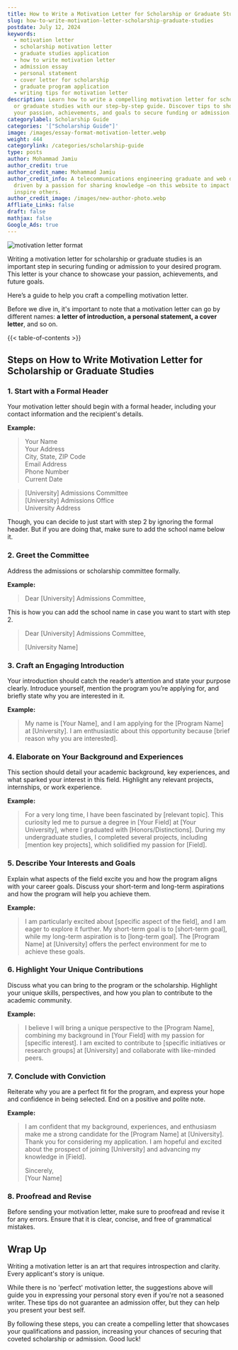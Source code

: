 ```yaml
---
title: How to Write a Motivation Letter for Scholarship or Graduate Studies?
slug: how-to-write-motivation-letter-scholarship-graduate-studies
postdate: July 12, 2024
keywords:
  - motivation letter
  - scholarship motivation letter
  - graduate studies application
  - how to write motivation letter
  - admission essay
  - personal statement
  - cover letter for scholarship
  - graduate program application
  - writing tips for motivation letter
description: Learn how to write a compelling motivation letter for scholarship
  or graduate studies with our step-by-step guide. Discover tips to showcase
  your passion, achievements, and goals to secure funding or admission.
categorylabel: Scholarship Guide
categories: '["Scholarship Guide"]'
image: /images/essay-format-motivation-letter.webp
weight: 444
categorylink: /categories/scholarship-guide
type: posts
author: Mohammad Jamiu
author_credit: true
author_credit_name: Mohammad Jamiu
author_credit_info: A telecommunications engineering graduate and web developer,
  driven by a passion for sharing knowledge —on this website to impact and
  inspire others.
author_credit_image: /images/new-author-photo.webp
Affliate_Links: false
draft: false
mathjax: false
Google_Ads: true
---
```

![motivation letter format](/images/essay-format-motivation-letter.webp "motivation letter format")

Writing a motivation letter for scholarship or graduate studies is an important step in securing funding or admission to your desired program. This letter is your chance to showcase your passion, achievements, and future goals. 

Here’s a guide to help you craft a compelling motivation letter.

Before we dive in, it's important to note that a motivation letter can go by different names: **a letter of introduction, a personal statement, a cover letter**, and so on.

{{< table-of-contents >}}

## **Steps on How to Write Motivation Letter for Scholarship or Graduate Studies**

### 1. Start with a Formal Header

Your motivation letter should begin with a formal header, including your contact information and the recipient's details. 

**Example:**

> Your Name\
> Your Address\
> City, State, ZIP Code\
> Email Address\
> Phone Number\
> Current Date  



> \[University] Admissions Committee\
> \[University] Admissions Office\
> University Address  

Though, you can decide to just start with step 2 by ignoring the formal header. But if you are doing that, make sure to add the school name below it.

### 2. Greet the Committee

Address the admissions or scholarship committee formally.

**Example:**

> Dear \[University] Admissions Committee,

This is how you can add the school name in case you want to start with step 2.

> Dear \[University] Admissions Committee,
>
> \[University Name]

### 3. Craft an Engaging Introduction

Your introduction should catch the reader’s attention and state your purpose clearly. Introduce yourself, mention the program you’re applying for, and briefly state why you are interested in it.

**Example:**

> My name is \[Your Name], and I am applying for the \[Program Name] at \[University]. I am enthusiastic about this opportunity because \[brief reason why you are interested].

### 4. Elaborate on Your Background and Experiences

This section should detail your academic background, key experiences, and what sparked your interest in this field. Highlight any relevant projects, internships, or work experience.

**Example:**

> For a very long time, I have been fascinated by \[relevant topic]. This curiosity led me to pursue a degree in \[Your Field] at \[Your University], where I graduated with \[Honors/Distinctions]. During my undergraduate studies, I completed several projects, including \[mention key projects], which solidified my passion for \[Field].

### 5. Describe Your Interests and Goals

Explain what aspects of the field excite you and how the program aligns with your career goals. Discuss your short-term and long-term aspirations and how the program will help you achieve them.

**Example:**

> I am particularly excited about \[specific aspect of the field], and I am eager to explore it further. My short-term goal is to \[short-term goal], while my long-term aspiration is to \[long-term goal]. The \[Program Name] at \[University] offers the perfect environment for me to achieve these goals.

### 6. Highlight Your Unique Contributions

Discuss what you can bring to the program or the scholarship. Highlight your unique skills, perspectives, and how you plan to contribute to the academic community.

**Example:**

> I believe I will bring a unique perspective to the \[Program Name], combining my background in \[Your Field] with my passion for \[specific interest]. I am excited to contribute to \[specific initiatives or research groups] at \[University] and collaborate with like-minded peers.

### 7. Conclude with Conviction

Reiterate why you are a perfect fit for the program, and express your hope and confidence in being selected. End on a positive and polite note.

**Example:**

> I am confident that my background, experiences, and enthusiasm make me a strong candidate for the \[Program Name] at \[University]. Thank you for considering my application. I am hopeful and excited about the prospect of joining \[University] and advancing my knowledge in \[Field].
>
> Sincerely,\
> \[Your Name]

### 8. Proofread and Revise

Before sending your motivation letter, make sure to proofread and revise it for any errors. Ensure that it is clear, concise, and free of grammatical mistakes.

## **Wrap Up**

Writing a motivation letter is an art that requires introspection and clarity. Every applicant's story is unique. 

While there is no 'perfect' motivation letter, the suggestions above will guide you in expressing your personal story even if you're not a seasoned writer. These tips do not guarantee an admission offer, but they can help you present your best self. 

By following these steps, you can create a compelling letter that showcases your qualifications and passion, increasing your chances of securing that coveted scholarship or admission. Good luck!